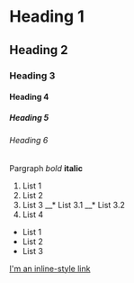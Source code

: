 # Heading 1
## Heading 2
### Heading 3
#### Heading 4
##### Heading 5
###### Heading 6

Pargraph *bold* **italic**

1. List 1
2. List 2
3. List 3
__* List 3.1
__* List 3.2
4. List 4

* List 1
* List 2
* List 3

[I'm an inline-style link](https://www.google.com)
